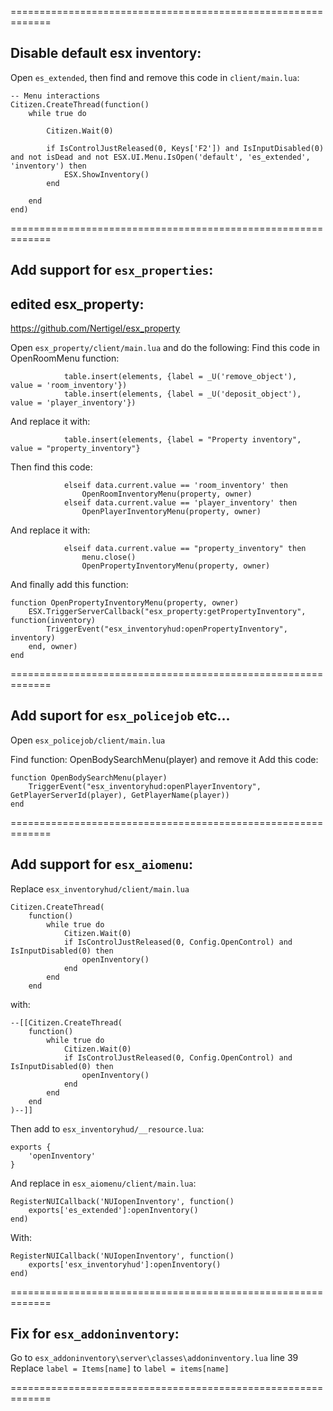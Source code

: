 =============================================================

## Disable default esx inventory:

Open `es_extended`, then find and remove this code in `client/main.lua`:
```
-- Menu interactions
Citizen.CreateThread(function()
	while true do

		Citizen.Wait(0)

		if IsControlJustReleased(0, Keys['F2']) and IsInputDisabled(0) and not isDead and not ESX.UI.Menu.IsOpen('default', 'es_extended', 'inventory') then
			ESX.ShowInventory()
		end

	end
end)
```

=============================================================

## Add support for `esx_properties`:
## edited esx_property:
https://github.com/Nertigel/esx_property

Open `esx_property/client/main.lua` and do the following:
Find this code in OpenRoomMenu function:
```
			table.insert(elements, {label = _U('remove_object'),  value = 'room_inventory'})
			table.insert(elements, {label = _U('deposit_object'), value = 'player_inventory'})
```

And replace it with:
```
			table.insert(elements, {label = "Property inventory", value = "property_inventory"}
```

Then find this code:
```
			elseif data.current.value == 'room_inventory' then
				OpenRoomInventoryMenu(property, owner)
			elseif data.current.value == 'player_inventory' then
				OpenPlayerInventoryMenu(property, owner)
```

And replace it with:
```
			elseif data.current.value == "property_inventory" then
				menu.close()
				OpenPropertyInventoryMenu(property, owner)
```
      
And finally add this function:
```
function OpenPropertyInventoryMenu(property, owner)
	ESX.TriggerServerCallback("esx_property:getPropertyInventory", function(inventory)
		TriggerEvent("esx_inventoryhud:openPropertyInventory", inventory)
	end, owner)
end
```
      
=============================================================

## Add suport for `esx_policejob` etc...

Open `esx_policejob/client/main.lua`

Find function: OpenBodySearchMenu(player) and remove it
Add this code: 
```
function OpenBodySearchMenu(player)
	TriggerEvent("esx_inventoryhud:openPlayerInventory", GetPlayerServerId(player), GetPlayerName(player))
end
```

=============================================================

## Add support for `esx_aiomenu`:

Replace `esx_inventoryhud/client/main.lua`
```
Citizen.CreateThread(
    function()
        while true do
            Citizen.Wait(0)
            if IsControlJustReleased(0, Config.OpenControl) and IsInputDisabled(0) then
                openInventory()
            end
        end
    end
```
    
with: 
```
--[[Citizen.CreateThread(
    function()
        while true do
            Citizen.Wait(0)
            if IsControlJustReleased(0, Config.OpenControl) and IsInputDisabled(0) then
                openInventory()
            end
        end
    end
)--]]
```

Then add to `esx_inventoryhud/__resource.lua`:
```
exports {
	'openInventory'
}
```

And replace in `esx_aiomenu/client/main.lua`:
```
RegisterNUICallback('NUIopenInventory', function()
	exports['es_extended']:openInventory()
end)
```

With:
```
RegisterNUICallback('NUIopenInventory', function()
	exports['esx_inventoryhud']:openInventory()
end)
```

=============================================================

## Fix for `esx_addoninventory`:

Go to `esx_addoninventory\server\classes\addoninventory.lua` line 39
Replace `label = Items[name]` to `label = items[name]`

=============================================================

